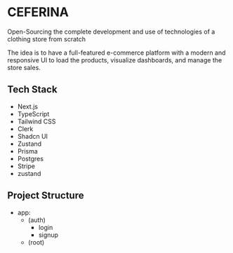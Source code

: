 # CEFERINA
Open-Sourcing the complete development and use of technologies of a clothing store from scratch

The idea is to have a full-featured e-commerce platform with a modern and responsive UI to load the products, visualize dashboards, and manage the store sales.

## Tech Stack
- Next.js
- TypeScript
- Tailwind CSS
- Clerk
- Shadcn UI
- Zustand
- Prisma
- Postgres
- Stripe
- zustand
## Project Structure
- app:
  - (auth)
    - login
    - signup
  - (root)
    

